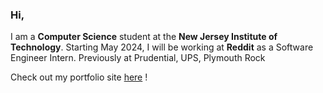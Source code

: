 ### Hi, 
I am a **Computer Science** student at the **New Jersey Institute of Technology**.
Starting May 2024, I will be working at **Reddit** as a Software Engineer Intern.
Previously at Prudential, UPS, Plymouth Rock

Check out my portfolio site [here](https://haleynpatel.github.io/) !

